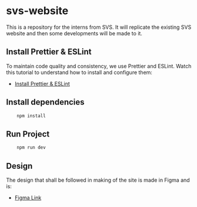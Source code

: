 # svs-website

This is a repository for the interns from SVS. It will replicate the existing SVS website and then some developments will be made to it.

## Install Prettier & ESLint

To maintain code quality and consistency, we use Prettier and ESLint. Watch this tutorial to understand how to install and configure them:

- [Install Prettier & ESLint](https://www.youtube.com/watch?v=d0Rznyt7nsc)

## Install dependencies

```bash
    npm install
```

## Run Project

```bash
    npm run dev
```

## Design

The design that shall be followed in making of the site is made in Figma and is:

- [Figma Link](https://www.figma.com/files/team/1410619865443270235/all-projects?fuid=1350196800699510089)
